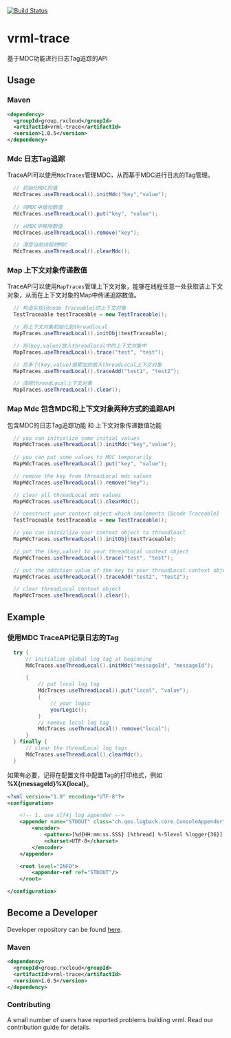 [![Build Status](https://travis-ci.org/vavr-io/vavr-gson.svg?branch=master)](https://travis-ci.org/vavr-io/vavr-gson)

# vrml-trace

基于MDC功能进行日志Tag追踪的API

## Usage

### Maven

```xml
<dependency>
  <groupId>group.rxcloud</groupId>
  <artifactId>vrml-trace</artifactId>
  <version>1.0.5</version>
</dependency>
```

### Mdc 日志Tag追踪

TraceAPI可以使用`MdcTraces`管理MDC，从而基于MDC进行日志的Tag管理。

```java
  // 初始化MDC的值
  MdcTraces.useThreadLocal().initMdc("key","value");
  
  // 向MDC中增加数值
  MdcTraces.useThreadLocal().put("key", "value");

  // 从MDC中移除数值
  MdcTraces.useThreadLocal().remove("key");

  // 清空当前线程的MDC
  MdcTraces.useThreadLocal().clearMdc();
```

### Map 上下文对象传递数值

TraceAPI可以使用`MapTraces`管理上下文对象，能够在线程任意一处获取该上下文对象，从而在上下文对象的Map中传递追踪数值。

```java
  // 构造实现{@code Traceable}的上下文对象 
  TestTraceable testTraceable = new TestTraceable();

  // 将上下文对象初始化到threadlocal
  MapTraces.useThreadLocal().initObj(testTraceable);

  // 将(key,value)放入threadlocal中的上下文对象中
  MapTraces.useThreadLocal().trace("test", "test");

  // 将多个(key,value)值累加的放入threadLocal上下文对象
  MapTraces.useThreadLocal().traceAdd("test1", "test2");

  // 清除threadLocal上下文对象
  MapTraces.useThreadLocal().clear();
```

### Map Mdc 包含MDC和上下文对象两种方式的追踪API

包含MDC的日志Tag追踪功能 和 上下文对象传递数值功能

```java
  // you can initialize some initial values
  MapMdcTraces.useThreadLocal().initMdc("key","value");
  
  // you can put some values to MDC temporarily
  MapMdcTraces.useThreadLocal().put("key", "value");

  // remove the key from threadLocal mdc values
  MapMdcTraces.useThreadLocal().remove("key");

  // clear all threadLocal mdc values
  MapMdcTraces.useThreadLocal().clearMdc();
```

```java
  // construct your context object which implements {@code Traceable}
  TestTraceable testTraceable = new TestTraceable();

  // you can initizlize your context object to threadloacl
  MapMdcTraces.useThreadLocal().initObj(testTraceable);

  // put the (key,value) to your threadLocal context object
  MapMdcTraces.useThreadLocal().trace("test", "test");

  // put the addition value of the key to your threadLocal context object
  MapMdcTraces.useThreadLocal().traceAdd("test2", "test2");

  // clear threadLocal context object
  MapMdcTraces.useThreadLocal().clear();
```

## Example

### 使用MDC TraceAPI记录日志的Tag

```java
  try {
      // initialize global log tag at beginning
      MdcTraces.useThreadLocal().initMdc("messageId", "messageId");

      {
          // put local log tag
          MdcTraces.useThreadLocal().put("local", "value");
          {
              // your logic
              yourLogic();
          }
          // remove local log tag
          MdcTraces.useThreadLocal().remove("local");
      }
  } finally {
      // clear the threadLocal log tags
      MdcTraces.useThreadLocal().clearMdc();
  }
```

如果有必要，记得在配置文件中配置Tag的打印格式，例如 **%X{messageId}%X{local}**。

```xml
<?xml version="1.0" encoding="UTF-8"?>
<configuration>

    <!-- 1. use slf4j log appender -->
    <appender name="STDOUT" class="ch.qos.logback.core.ConsoleAppender">
        <encoder>
            <pattern>[%d{HH:mm:ss.SSS} [%thread] %-5level %logger{36}] - %X{messageId}%X{local}%msg%n</pattern>
            <charset>UTF-8</charset>
        </encoder>
    </appender>

    <root level="INFO">
        <appender-ref ref="STDOUT"/>
    </root>

</configuration>
```

## Become a Developer

Developer repository can be found [here](https://github.com/kevinten10/vrml/tree/develop/vrml-trace).

### Maven

```xml
<dependency>
  <groupId>group.rxcloud</groupId>
  <artifactId>vrml-trace</artifactId>
  <version>1.0.5</version>
</dependency>
```

### Contributing

A small number of users have reported problems building vrml. Read our contribution guide for details.